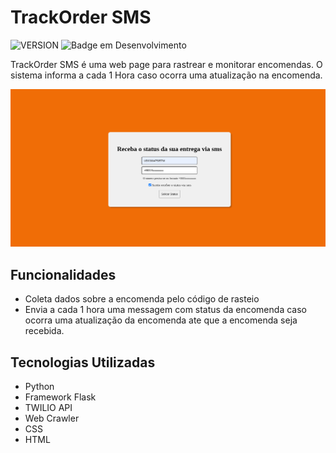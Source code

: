 # TrackOrder SMS
![VERSION](http://img.shields.io/static/v1?label=VERSION&message=1.0.0&color=informational&style=appveyor)
![Badge em Desenvolvimento](http://img.shields.io/static/v1?label=STATUS&message=EM%20DESENVOLVIMENTO&color=yellow&style=appveyor)

TrackOrder SMS é uma web page para rastrear e monitorar encomendas. O sistema informa a cada 1 Hora caso ocorra uma atualização na encomenda.

![TrackOrder SMS](static/img/Track-Order-SMS.png)

## Funcionalidades

- Coleta dados sobre a encomenda pelo código de rasteio
- Envia a cada 1 hora uma messagem com status da encomenda caso ocorra uma atualização da encomenda ate que a encomenda seja recebida.

## Tecnologias Utilizadas

- Python
- Framework Flask
- TWILIO API
- Web Crawler
- CSS
- HTML
